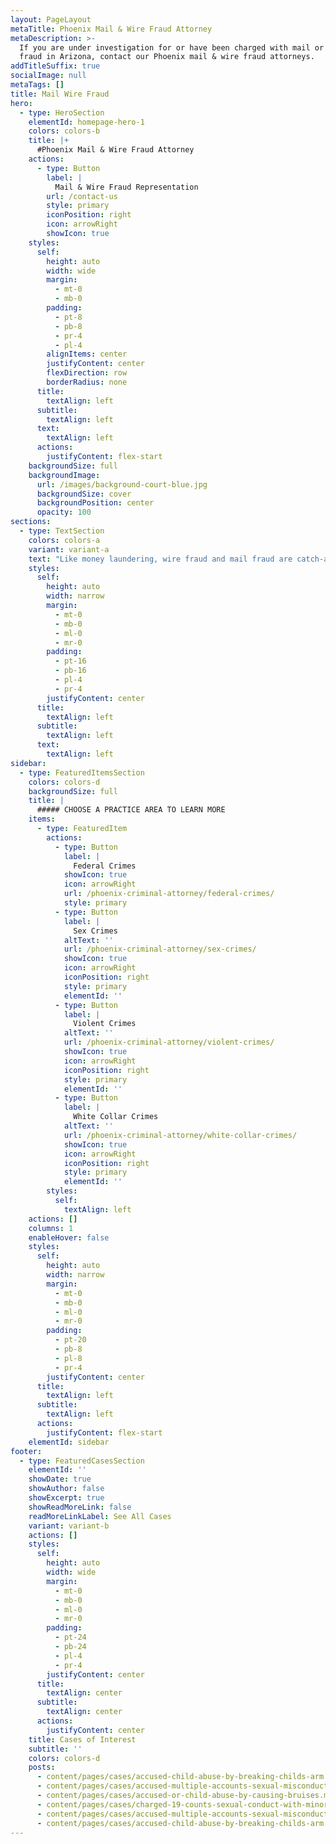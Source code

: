 ```yaml
---
layout: PageLayout
metaTitle: Phoenix Mail & Wire Fraud Attorney
metaDescription: >-
  If you are under investigation for or have been charged with mail or wire
  fraud in Arizona, contact our Phoenix mail & wire fraud attorneys.
addTitleSuffix: true
socialImage: null
metaTags: []
title: Mail Wire Fraud
hero:
  - type: HeroSection
    elementId: homepage-hero-1
    colors: colors-b
    title: |+
      #Phoenix Mail & Wire Fraud Attorney
    actions:
      - type: Button
        label: |
          Mail & Wire Fraud Representation
        url: /contact-us
        style: primary
        iconPosition: right
        icon: arrowRight
        showIcon: true
    styles:
      self:
        height: auto
        width: wide
        margin:
          - mt-0
          - mb-0
        padding:
          - pt-8
          - pb-8
          - pr-4
          - pl-4
        alignItems: center
        justifyContent: center
        flexDirection: row
        borderRadius: none
      title:
        textAlign: left
      subtitle:
        textAlign: left
      text:
        textAlign: left
      actions:
        justifyContent: flex-start
    backgroundSize: full
    backgroundImage:
      url: /images/background-court-blue.jpg
      backgroundSize: cover
      backgroundPosition: center
      opacity: 100
sections:
  - type: TextSection
    colors: colors-a
    variant: variant-a
    text: "Like money laundering, wire fraud and mail fraud are catch-all criminal charges that usually accompany other charges such as drug trafficking or theft. The basic allegation is that you used the U.S. mail, a telephone, a facsimile or another electronic transmission device in the commission of a crime. The charges need to be taken very seriously.\n\nIf you are under investigation for or have been charged with mail or wire fraud in Arizona, contact the\_**Phoenix mail and wire fraud attorneys**\_at Blumberg & Associates for a free initial consultation to discuss your case.\n\nThis charge is often applied to drug dealers who send controlled substances such as cocaine and marijuana through the mail. Federal postal inspectors are sworn officers who can obtain a search warrant to open a suspicious package, inspect the contents, repackage the contents and deliver the package. Even people who are marginally involved in the criminal activity can be charged with wire or mail fraud if they pick up packages on behalf of another person.\n\nTelemarketers and investors can be charged with wire or mail fraud if their marketing practices are alleged to be fraudulent. Mail and wire fraud can refer to any activity that illegally attempts to gain money using the mail, telephone or wire transmission.\n\n## FREE ATTORNEY CONSULTATION\n\nYou may find out you are under investigation for wire or mail fraud long before you are charged. The sooner you contact\_our\_Phoenix mail and wire fraud attorneys at Blumberg & Associates, the more we can do to protect your rights. Our defense lawyers frequently negotiate with the state and federal authorities throughout Arizona, including the Federal Bureau of Investigation (FBI) and the U.S. Postal Service. In many cases, we have successfully persuaded prosecutors not to charge our clients or to file reduced charges.\n"
    styles:
      self:
        height: auto
        width: narrow
        margin:
          - mt-0
          - mb-0
          - ml-0
          - mr-0
        padding:
          - pt-16
          - pb-16
          - pl-4
          - pr-4
        justifyContent: center
      title:
        textAlign: left
      subtitle:
        textAlign: left
      text:
        textAlign: left
sidebar:
  - type: FeaturedItemsSection
    colors: colors-d
    backgroundSize: full
    title: |
      ##### CHOOSE A PRACTICE AREA TO LEARN MORE
    items:
      - type: FeaturedItem
        actions:
          - type: Button
            label: |
              Federal Crimes
            showIcon: true
            icon: arrowRight
            url: /phoenix-criminal-attorney/federal-crimes/
            style: primary
          - type: Button
            label: |
              Sex Crimes
            altText: ''
            url: /phoenix-criminal-attorney/sex-crimes/
            showIcon: true
            icon: arrowRight
            iconPosition: right
            style: primary
            elementId: ''
          - type: Button
            label: |
              Violent Crimes
            altText: ''
            url: /phoenix-criminal-attorney/violent-crimes/
            showIcon: true
            icon: arrowRight
            iconPosition: right
            style: primary
            elementId: ''
          - type: Button
            label: |
              White Collar Crimes
            altText: ''
            url: /phoenix-criminal-attorney/white-collar-crimes/
            showIcon: true
            icon: arrowRight
            iconPosition: right
            style: primary
            elementId: ''
        styles:
          self:
            textAlign: left
    actions: []
    columns: 1
    enableHover: false
    styles:
      self:
        height: auto
        width: narrow
        margin:
          - mt-0
          - mb-0
          - ml-0
          - mr-0
        padding:
          - pt-20
          - pb-8
          - pl-8
          - pr-4
        justifyContent: center
      title:
        textAlign: left
      subtitle:
        textAlign: left
      actions:
        justifyContent: flex-start
    elementId: sidebar
footer:
  - type: FeaturedCasesSection
    elementId: ''
    showDate: true
    showAuthor: false
    showExcerpt: true
    showReadMoreLink: false
    readMoreLinkLabel: See All Cases
    variant: variant-b
    actions: []
    styles:
      self:
        height: auto
        width: wide
        margin:
          - mt-0
          - mb-0
          - ml-0
          - mr-0
        padding:
          - pt-24
          - pb-24
          - pl-4
          - pr-4
        justifyContent: center
      title:
        textAlign: center
      subtitle:
        textAlign: center
      actions:
        justifyContent: center
    title: Cases of Interest
    subtitle: ''
    colors: colors-d
    posts:
      - content/pages/cases/accused-child-abuse-by-breaking-childs-arm.md
      - content/pages/cases/accused-multiple-accounts-sexual-misconduct.md
      - content/pages/cases/accused-or-child-abuse-by-causing-bruises.md
      - content/pages/cases/charged-19-counts-sexual-conduct-with-minor.md
      - content/pages/cases/accused-multiple-accounts-sexual-misconduct.md
      - content/pages/cases/accused-child-abuse-by-breaking-childs-arm.md
---
```

